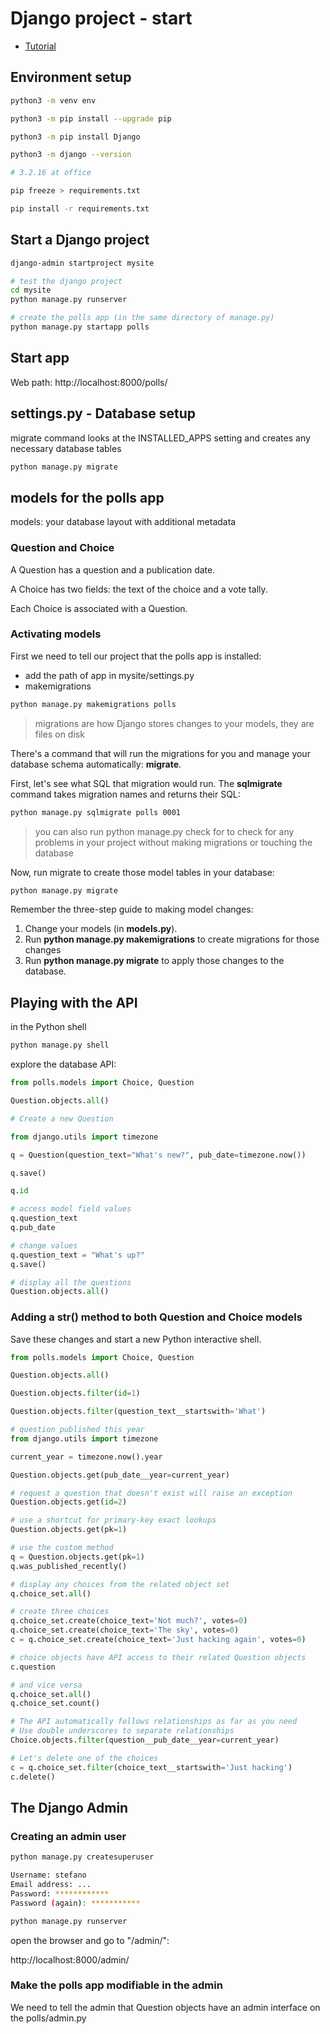 # Django project - start

- [Tutorial](https://docs.djangoproject.com/en/3.2/intro/tutorial01/)

## Environment setup

```sh
python3 -m venv env

python3 -m pip install --upgrade pip

python3 -m pip install Django

python3 -m django --version

# 3.2.16 at office

pip freeze > requirements.txt

pip install -r requirements.txt
```

## Start a Django project

```sh
django-admin startproject mysite

# test the django project
cd mysite
python manage.py runserver

# create the polls app (in the same directory of manage.py)
python manage.py startapp polls
```

## Start app

Web path: http://localhost:8000/polls/

## settings.py - Database setup

migrate command looks at the INSTALLED_APPS setting and creates any necessary database tables

```sh
python manage.py migrate
```

## models for the polls app

models: your database layout with additional metadata

### Question and Choice

A Question has a question and a publication date.

A Choice has two fields: the text of the choice and a vote tally.

Each Choice is associated with a Question.

### Activating models

First we need to tell our project that the polls app is installed:

- add the path of app in mysite/settings.py
- makemigrations

```sh
python manage.py makemigrations polls
```

> migrations are how Django stores changes to your models, they are files on disk

There's a command that will run the migrations for you and manage your database schema automatically: **migrate**.

First, let's see what SQL that migration would run. The **sqlmigrate** command takes migration names and returns their SQL:

```sh
python manage.py sqlmigrate polls 0001
```

> you can also run
 python manage.py check
 for to check for any problems in your project without making migrations or touching the database

Now, run migrate to create those model tables in your database:

```sh
python manage.py migrate
```

Remember the three-step guide to making model changes:

1. Change your models (in **models.py**).
2. Run **python manage.py makemigrations** to create migrations for those changes
3. Run **python manage.py migrate** to apply those changes to the database.

## Playing with the API

in the Python shell

```sh
python manage.py shell
```

explore the database API:

```python
from polls.models import Choice, Question

Question.objects.all()

# Create a new Question

from django.utils import timezone

q = Question(question_text="What's new?", pub_date=timezone.now())

q.save()

q.id

# access model field values
q.question_text
q.pub_date

# change values
q.question_text = "What's up?"
q.save()

# display all the questions
Question.objects.all()
```

### Adding a __str__() method to both Question and Choice models

Save these changes and start a new Python interactive shell.

```python
from polls.models import Choice, Question

Question.objects.all()

Question.objects.filter(id=1)

Question.objects.filter(question_text__startswith='What')

# question published this year
from django.utils import timezone

current_year = timezone.now().year

Question.objects.get(pub_date__year=current_year)

# request a question that doesn't exist will raise an exception
Question.objects.get(id=2)

# use a shortcut for primary-key exact lookups
Question.objects.get(pk=1)

# use the custom method
q = Question.objects.get(pk=1)
q.was_published_recently()

# display any choices from the related object set
q.choice_set.all()

# create three choices
q.choice_set.create(choice_text='Not much?', votes=0)
q.choice_set.create(choice_text='The sky', votes=0)
c = q.choice_set.create(choice_text='Just hacking again', votes=0)

# choice objects have API access to their related Question objects
c.question

# and vice versa
q.choice_set.all()
q.choice_set.count()

# The API automatically follows relationships as far as you need
# Use double underscores to separate relationships
Choice.objects.filter(question__pub_date__year=current_year)

# Let's delete one of the choices
c = q.choice_set.filter(choice_text__startswith='Just hacking')
c.delete()
```

## The Django Admin

### Creating an admin user

```sh
python manage.py createsuperuser

Username: stefano
Email address: ...
Password: ************
Password (again): ***********

python manage.py runserver
```

open the browser and go to "/admin/":

http://localhost:8000/admin/

### Make the polls app modifiable in the admin

We need to tell the admin that Question objects have an admin interface on the polls/admin.py
